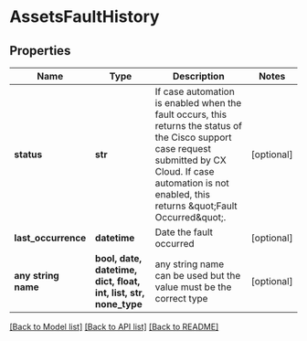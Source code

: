 # AssetsFaultHistory


## Properties
Name | Type | Description | Notes
------------ | ------------- | ------------- | -------------
**status** | **str** | If case automation is enabled when the fault occurs, this returns the status of the Cisco support case request submitted by CX Cloud. If case automation is not enabled, this returns \&quot;Fault Occurred\&quot;. | [optional] 
**last_occurrence** | **datetime** | Date the fault occurred | [optional] 
**any string name** | **bool, date, datetime, dict, float, int, list, str, none_type** | any string name can be used but the value must be the correct type | [optional]

[[Back to Model list]](../README.md#documentation-for-models) [[Back to API list]](../README.md#documentation-for-api-endpoints) [[Back to README]](../README.md)



